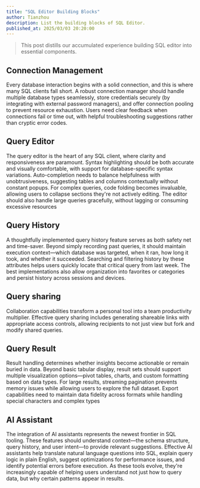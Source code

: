 ```yaml
---
title: "SQL Editor Building Blocks"
author: Tianzhou
description: List the building blocks of SQL Editor.
published_at: 2025/03/03 20:20:00
---
```


> This post distills our accumulated experience building SQL editor into essential components.

## Connection Management

Every database interaction begins with a solid connection, and this is where many SQL clients fall short. A robust connection manager should handle multiple database types seamlessly, store credentials securely (by integrating with external password managers), and offer connection pooling to prevent resource exhaustion. Users need clear feedback when connections fail or time out, with helpful troubleshooting suggestions rather than cryptic error codes.

## Query Editor

The query editor is the heart of any SQL client, where clarity and responsiveness are paramount. Syntax highlighting should be both accurate and visually comfortable, with support for database-specific syntax variations. Auto-completion needs to balance helpfulness with unobtrusiveness, suggesting tables and columns contextually without constant popups. For complex queries, code folding becomes invaluable, allowing users to collapse sections they're not actively editing. The editor should also handle large queries gracefully, without lagging or consuming excessive resources

## Query History

A thoughtfully implemented query history feature serves as both safety net and time-saver. Beyond simply recording past queries, it should maintain execution context—which database was targeted, when it ran, how long it took, and whether it succeeded. Searching and filtering history by these attributes helps users quickly locate that critical query from last week. The best implementations also allow organization into favorites or categories and persist history across sessions and devices.

## Query sharing

Collaboration capabilities transform a personal tool into a team productivity multiplier. Effective query sharing includes generating shareable links with appropriate access controls, allowing recipients to not just view but fork and modify shared queries.

## Query Result

Result handling determines whether insights become actionable or remain buried in data. Beyond basic tabular display, result sets should support multiple visualization options—pivot tables, charts, and custom formatting based on data types. For large results, streaming pagination prevents memory issues while allowing users to explore the full dataset. Export capabilities need to maintain data fidelity across formats while handling special characters and complex types

## AI Assistant

The integration of AI assistants represents the newest frontier in SQL tooling. These features should understand context—the schema structure, query history, and user intent—to provide relevant suggestions. Effective AI assistants help translate natural language questions into SQL, explain query logic in plain English, suggest optimizations for performance issues, and identify potential errors before execution. As these tools evolve, they're increasingly capable of helping users understand not just how to query data, but why certain patterns appear in results.
